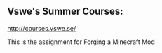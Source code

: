 ## Vswe's Summer Courses:

http://courses.vswe.se/

This is the assignment for Forging a Minecraft Mod